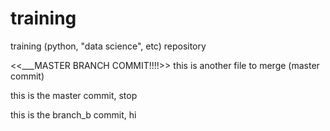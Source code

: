 # training
training (python, "data science", etc) repository

<<___MASTER BRANCH COMMIT!!!!>>
this is another file to merge (master commit)

this is the master commit, stop

this is the branch_b commit, hi
